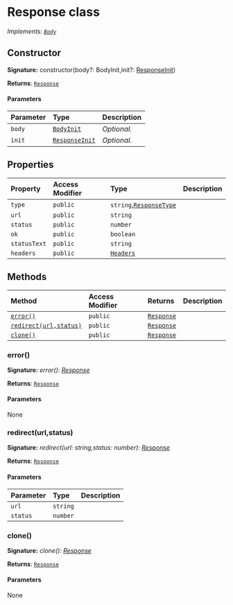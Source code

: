 # Response class

_Implements: [`Body`](../whatwg-fetch/body.md)_






## Constructor


**Signature:** constructor(body?: BodyInit,init?: [ResponseInit](../whatwg-fetch/responseinit.md))

**Returns**: [`Response`](../whatwg-fetch/response.md)



#### Parameters


| Parameter	   | Type    | Description |
|:-------------|:---------------|:------------|
| `body`    | [`BodyInit`](..//whatwg-fetch.md#types) | _Optional._ |
| `init`    | [`ResponseInit`](../whatwg-fetch/responseinit.md) | _Optional._ |


## Properties

| Property	   | Access Modifier | Type	| Description|
|:-------------|:----|:-------|:-----------|
|`type`     | `public` | `string`,[`ResponseType`](../whatwg-fetch/responsetype.md) |  |
|`url`     | `public` | `string` |  |
|`status`     | `public` | `number` |  |
|`ok`     | `public` | `boolean` |  |
|`statusText`     | `public` | `string` |  |
|`headers`     | `public` | [`Headers`](../whatwg-fetch/headers.md) |  |




## Methods

| Method	   | Access Modifier | Returns	| Description|
|:-------------|:----|:-------|:-----------|
|[`error()`](#error)     | `public` | [`Response`](../whatwg-fetch/response.md) |  |
|[`redirect(url,status)`](#redirecturlstatus)     | `public` | [`Response`](../whatwg-fetch/response.md) |  |
|[`clone()`](#clone)     | `public` | [`Response`](../whatwg-fetch/response.md) |  |





### error()



**Signature:** _error(): [Response](../whatwg-fetch/response.md)_

**Returns**: [`Response`](../whatwg-fetch/response.md)



#### Parameters
None


### redirect(url,status)



**Signature:** _redirect(url: string,status: number): [Response](../whatwg-fetch/response.md)_

**Returns**: [`Response`](../whatwg-fetch/response.md)



#### Parameters


| Parameter	   | Type    | Description |
|:-------------|:---------------|:------------|
| `url`    | `string` |  |
| `status`    | `number` |  |


### clone()



**Signature:** _clone(): [Response](../whatwg-fetch/response.md)_

**Returns**: [`Response`](../whatwg-fetch/response.md)



#### Parameters
None


